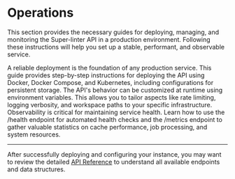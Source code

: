 # Operations

This section provides the necessary guides for deploying, managing, and monitoring the Super-linter API in a production environment. Following these instructions will help you set up a stable, performant, and observable service.

<x-cards data-columns="3">
  <x-card data-title="Deployment" data-icon="lucide:rocket" data-href="/operations/deployment">
    A reliable deployment is the foundation of any production service. This guide provides step-by-step instructions for deploying the API using Docker, Docker Compose, and Kubernetes, including configurations for persistent storage.
  </x-card>
  <x-card data-title="Configuration" data-icon="lucide:settings" data-href="/operations/configuration">
    The API's behavior can be customized at runtime using environment variables. This allows you to tailor aspects like rate limiting, logging verbosity, and workspace paths to your specific infrastructure.
  </x-card>
  <x-card data-title="Monitoring" data-icon="lucide:activity" data-href="/operations/monitoring">
    Observability is critical for maintaining service health. Learn how to use the /health endpoint for automated health checks and the /metrics endpoint to gather valuable statistics on cache performance, job processing, and system resources.
  </x-card>
</x-cards>

---

After successfully deploying and configuring your instance, you may want to review the detailed [API Reference](./api-reference.md) to understand all available endpoints and data structures.